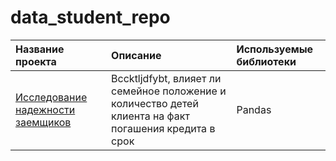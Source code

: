 # data_student_repo



| Название проекта     | Описание                   | Используемые библиотеки  |
| :--------------------| :-----------------------   |:-------------------------|
| [Исследование надежности заемщиков](https://github.com/TimurAng/data_student_repo/tree/main/reliability_of_borrowers) | Bccktljdfybt, влияет ли семейное положение и количество детей клиента на факт погашения кредита в срок | Pandas |
